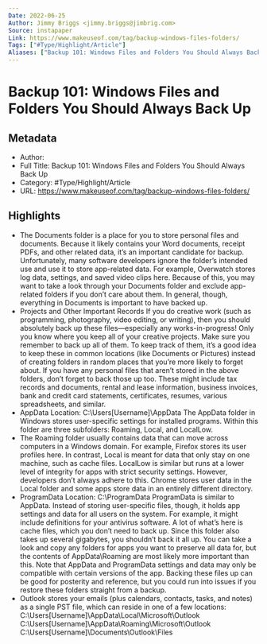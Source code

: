 ```yaml
---
Date: 2022-06-25
Author: Jimmy Briggs <jimmy.briggs@jimbrig.com>
Source: instapaper
Link: https://www.makeuseof.com/tag/backup-windows-files-folders/
Tags: ["#Type/Highlight/Article"]
Aliases: ["Backup 101: Windows Files and Folders You Should Always Back Up", "Backup 101: Windows Files and Folders You Should Always Back Up"]
---
```

# Backup 101: Windows Files and Folders You Should Always Back Up

## Metadata
- Author: 
- Full Title: Backup 101: Windows Files and Folders You Should Always Back Up
- Category: #Type/Highlight/Article
- URL: https://www.makeuseof.com/tag/backup-windows-files-folders/

## Highlights
- The Documents folder is a place for you to store personal files and documents. Because it likely contains your Word documents, receipt PDFs, and other related data, it’s an important candidate for backup.
  Unfortunately, many software developers ignore the folder’s intended use and use it to store app-related data. For example, Overwatch stores log data, settings, and saved video clips here.
  Because of this, you may want to take a look through your Documents folder and exclude app-related folders if you don’t care about them. In general, though, everything in Documents is important to have backed up.
- Projects and Other Important Records
  If you do creative work (such as programming, photography, video editing, or writing), then you should absolutely back up these files—especially any works-in-progress!
  Only you know where you keep all of your creative projects. Make sure you remember to back up all of them. To keep track of them, it’s a good idea to keep these in common locations (like Documents or Pictures) instead of creating folders in random places that you’re more likely to forget about.
  If you have any personal files that aren’t stored in the above folders, don’t forget to back those up too. These might include tax records and documents, rental and lease information, business invoices, bank and credit card statements, certificates, resumes, various spreadsheets, and similar.
- AppData
  Location: C:\Users\[Username]\AppData
  The AppData folder in Windows stores user-specific settings for installed programs. Within this folder are three subfolders: Roaming, Local, and LocalLow.
- The Roaming folder usually contains data that can move across computers in a Windows domain. For example, Firefox stores its user profiles here.
  In contrast, Local is meant for data that only stay on one machine, such as cache files. LocalLow is similar but runs at a lower level of integrity for apps with strict security settings.
  However, developers don’t always adhere to this. Chrome stores user data in the Local folder and some apps store data in an entirely different directory.
- ProgramData
  Location: C:\ProgramData
  ProgramData is similar to AppData. Instead of storing user-specific files, though, it holds app settings and data for all users on the system. For example, it might include definitions for your antivirus software.
  A lot of what’s here is cache files, which you don’t need to back up. Since this folder also takes up several gigabytes, you shouldn’t back it all up. You can take a look and copy any folders for apps you want to preserve all data for, but the contents of AppData\Roaming are most likely more important than this.
  Note that AppData and ProgramData settings and data may only be compatible with certain versions of the app. Backing these files up can be good for posterity and reference, but you could run into issues if you restore these folders straight from a backup.
- Outlook stores your emails (plus calendars, contacts, tasks, and notes) as a single PST file, which can reside in one of a few locations:
  C:\Users\[Username]\AppData\Local\Microsoft\Outlook
  C:\Users\[Username]\AppData\Roaming\Microsoft\Outlook
  C:\Users\[Username]\Documents\Outlook\Files
